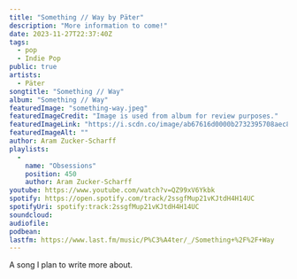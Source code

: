 ```yaml
---
title: "Something // Way by Päter"
description: "More information to come!"
date: 2023-11-27T22:37:40Z
tags:
  - pop
  - Indie Pop
public: true
artists:
  - Päter
songtitle: "Something // Way"
album: "Something // Way"
featuredImage: "something-way.jpeg"
featuredImageCredit: "Image is used from album for review purposes."
featuredImageLink: "https://i.scdn.co/image/ab67616d0000b2732395708aec8aea41937298db"
featuredImageAlt: ""
author: Aram Zucker-Scharff
playlists:
  -
    name: "Obsessions"
    position: 450
    author: Aram Zucker-Scharff
youtube: https://www.youtube.com/watch?v=QZ99xV6Ykbk
spotify: https://open.spotify.com/track/2ssgfMup21vKJtdH4H14UC
spotifyUri: spotify:track:2ssgfMup21vKJtdH4H14UC
soundcloud:
audiofile:
podbean:
lastfm: https://www.last.fm/music/P%C3%A4ter/_/Something+%2F%2F+Way
---
```


A song I plan to write more about.
		